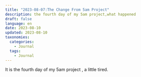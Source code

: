 ```yaml
---
title: "2023-08-07:The Change From 5am Project"
description: the fourth day of my 5am project,what happened
draft: false
language: en
date: 2023-08-10
updated: 2023-08-10
taxonomies:
  categories:
    - Journal
  tags:
    - Journal
---
```

It is the fourth day of my 5am  project , a little tired. 
<!-- more -->
